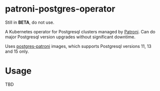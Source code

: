 # patroni-postgres-operator

Still in **BETA**, do not use.

A Kubernetes operator for Postgresql clusters managed by [Patroni](https://patroni.readthedocs.io/). Can do major Postgresql version upgrades without significant downtime.

Uses [postgres-patroni](https://github.com/rkojedzinszky/postgres-patroni) images, which supports Postgresql versions 11, 13 and 15 only.

# Usage

TBD

